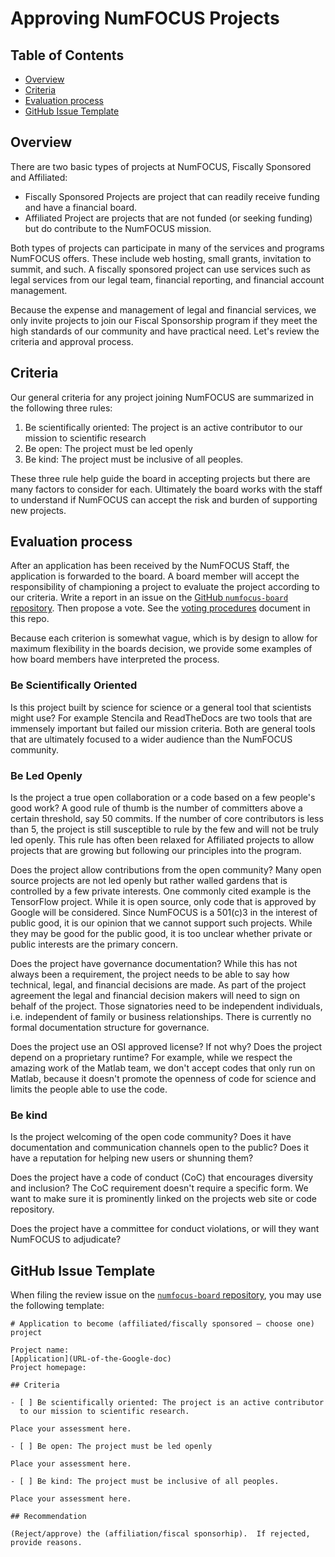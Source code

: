 # Approving NumFOCUS Projects

## Table of Contents

- [Overview](#overview)
- [Criteria](#criteria)
- [Evaluation process](#evaluation-process)
- [GitHub Issue Template](#github-issue-template)

## Overview

There are two basic types of projects at NumFOCUS, Fiscally Sponsored and Affiliated:

- Fiscally Sponsored Projects are project that can readily receive funding and have a financial board.
- Affiliated Project are projects that are not funded (or seeking funding) but do contribute to the NumFOCUS mission.

Both types of projects can participate in many of the services and programs NumFOCUS offers. These include web hosting, small grants, invitation to summit, and such. A fiscally sponsored project can use services such as legal services from our legal team, financial reporting, and financial account management.

Because the expense and management of legal and financial services, we only invite projects to join our Fiscal Sponsorship program if they meet the high standards of our community and have practical need. Let's review the criteria and approval process.

## Criteria

Our general criteria for any project joining NumFOCUS are summarized in the following three rules:

1) Be scientifically oriented: The project is an active contributor to our mission to scientific research
2) Be open: The project must be led openly
3) Be kind: The project must be inclusive of all peoples.

These three rule help guide the board in accepting projects but there are many factors to consider for each. Ultimately the board works with the staff to understand if NumFOCUS can accept the risk and burden of supporting new projects. 

## Evaluation process

After an application has been received by the NumFOCUS Staff, the application is forwarded to the board. A board member will accept the responsibility of championing a project to evaluate the project according to our criteria. Write a report in an issue on the [GitHub `numfocus-board` repository](https://github.com/numfocus/numfocus-board). Then propose a vote. See the [voting procedures](voting_procedures.md) document in this repo. 

Because each criterion is somewhat vague, which is by design to allow for maximum flexibility in the boards decision, we provide some examples of how board members have interpreted the process. 

### Be Scientifically Oriented

Is this project built by science for science or a general tool that scientists might use? For example Stencila and ReadTheDocs are two tools that are immensely important but failed our mission criteria. Both are general tools that are ultimately focused to a wider audience than the NumFOCUS community.

### Be Led Openly

Is the project a true open collaboration or a code based on a few people's good work? A good rule of thumb is the number of committers above a certain threshold, say 50 commits. If the number of core contributors is less than 5, the project is still susceptible to rule by the few and will not be truly led openly. This rule has often been relaxed for Affiliated projects to allow projects that are growing but following our principles into the program.

Does the project allow contributions from the open community? Many open source projects are not led openly but rather walled gardens that is controlled by a few private interests. One commonly cited example is the TensorFlow project. While it is open source, only code that is approved by Google will be considered. Since NumFOCUS is a 501(c)3 in the interest of public good, it is our opinion that we cannot support such projects. While they may be good for the public good, it is too unclear whether private or public interests are the primary concern.

Does the project have governance documentation? While this has not always been a requirement, the project needs to be able to say how technical, legal, and financial decisions are made. As part of the project agreement the legal and financial decision makers will need to sign on behalf of the project. Those signatories need to be independent individuals, i.e. independent of family or business relationships. There is currently no formal documentation structure for governance.

Does the project use an OSI approved license? If not why? Does the project depend on a proprietary runtime? For example, while we respect the amazing work of the Matlab team, we don't accept codes that only run on Matlab, because it doesn't promote the openness of code for science and limits the people able to use the code.


### Be kind

Is the project welcoming of the open code community? Does it have documentation and communication channels open to the public? Does it have a reputation for helping new users or shunning them?

Does the project have a code of conduct (CoC) that encourages diversity and inclusion? The CoC requirement doesn't require a specific form. We want to make sure it is prominently linked on the projects web site or code repository. 

Does the project have a committee for conduct violations, or will they want NumFOCUS to adjudicate?

## GitHub Issue Template

When filing the review issue on the [`numfocus-board` repository](https://github.com/numfocus/numfocus-board), you may use the following template:

```
# Application to become (affiliated/fiscally sponsored — choose one) project

Project name: 
[Application](URL-of-the-Google-doc)
Project homepage: 

## Criteria

- [ ] Be scientifically oriented: The project is an active contributor
  to our mission to scientific research.

Place your assessment here.

- [ ] Be open: The project must be led openly

Place your assessment here.

- [ ] Be kind: The project must be inclusive of all peoples.

Place your assessment here.

## Recommendation

(Reject/approve) the (affiliation/fiscal sponsorhip).  If rejected, provide reasons.
```
